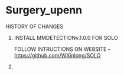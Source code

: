 # Surgery_upenn
 
HISTORY OF CHANGES



1) INSTALL MMDETECTIONv.1.0.0 FOR SOLO

   FOLLOW INTRUCTIONS ON WEBSITE - https://github.com/WXinlong/SOLO

2)